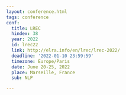 ```yaml
---
layout: conference.html
tags: conference
conf:
  title: LREC
  hindex: 38
  year: 2022
  id: lrec22
  link: http://elra.info/en/lrec/lrec-2022/
  deadline: '2022-01-10 23:59:59'
  timezone: Europe/Paris
  date: June 20-25, 2022
  place: Marseille, France
  sub: NLP

---
```

